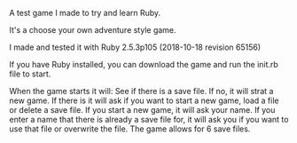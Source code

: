 A test game I made to try and learn Ruby.

It's a choose your own adventure style game.

I made and tested it with Ruby 2.5.3p105 (2018-10-18 revision 65156)

If you have Ruby installed, you can download the game and run the init.rb file to start.

When the game starts it will: See if there is a save file. If no, it will strat a new game. If there is it will ask if you want to start a new game, load a file or delete a save file. If you start a new game, it will ask your name. If you enter a name that there is already a save file for, it will ask you if you want to use that file or overwrite the file. The game allows for 6 save files.
